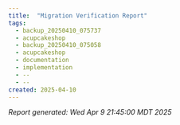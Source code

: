 ```yaml
---
title:  "Migration Verification Report"
tags:
  - backup_20250410_075737
  - acupcakeshop
  - backup_20250410_075058
  - acupcakeshop
  - documentation
  - implementation
  - --
  - --
created: 2025-04-10
---
```



*Report generated: Wed Apr 9 21:45:00 MDT 2025*
